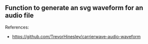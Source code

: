 ## Function to generate an svg waveform for an audio file

References:
- https://github.com/TrevorHinesley/carrierwave-audio-waveform